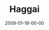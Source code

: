 ---
layout: message
category: message
series: "Lost Books"
title: "Haggai"
date: 2009-01-18-00-00
message_id: 541
audio: "http://s3.amazonaws.com/crossroads-media/message/audio/LostBooks2.mp3"
audio-duration: "25:12"
program: "http://s3.amazonaws.com/crossroads-media/documents/0117_18Program.pdf"
notes-description: ""
notes: "http://s3.amazonaws.com/crossroads-media/documents/SN_01_17-18_08.pdf"
notes-title: "Lost Books&#58; Haggai (Study Notes)"
description: "If we want spiritual greatness, we must pay the price by being intentional. In this talk, Brian Tome highlights the theme of intentionality found in the Old Testament book of Haggai."
video: "http://s3.amazonaws.com/crossroads-media/message/video/LostBooks2.mp4"
video-duration: "33:12"
video-image: "http://s3.amazonaws.com/crossroads-media/images/LostBooks2-still.jpg"
explicit: false
---